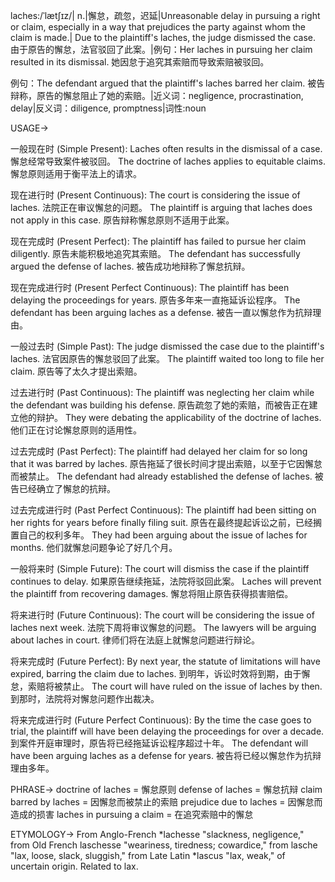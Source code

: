 laches:/ˈlætʃɪz/| n.|懈怠，疏忽，迟延|Unreasonable delay in pursuing a right or claim, especially in a way that prejudices the party against whom the claim is made.| Due to the plaintiff's laches, the judge dismissed the case. 由于原告的懈怠，法官驳回了此案。|例句：Her laches in pursuing her claim resulted in its dismissal. 她因怠于追究其索赔而导致索赔被驳回。

例句：The defendant argued that the plaintiff's laches barred her claim. 被告辩称，原告的懈怠阻止了她的索赔。|近义词：negligence, procrastination, delay|反义词：diligence, promptness|词性:noun

USAGE->

一般现在时 (Simple Present):
Laches often results in the dismissal of a case. 懈怠经常导致案件被驳回。
The doctrine of laches applies to equitable claims. 懈怠原则适用于衡平法上的请求。

现在进行时 (Present Continuous):
The court is considering the issue of laches. 法院正在审议懈怠的问题。
The plaintiff is arguing that laches does not apply in this case. 原告辩称懈怠原则不适用于此案。

现在完成时 (Present Perfect):
The plaintiff has failed to pursue her claim diligently. 原告未能积极地追究其索赔。
The defendant has successfully argued the defense of laches. 被告成功地辩称了懈怠抗辩。

现在完成进行时 (Present Perfect Continuous):
The plaintiff has been delaying the proceedings for years. 原告多年来一直拖延诉讼程序。
The defendant has been arguing laches as a defense. 被告一直以懈怠作为抗辩理由。

一般过去时 (Simple Past):
The judge dismissed the case due to the plaintiff's laches. 法官因原告的懈怠驳回了此案。
The plaintiff waited too long to file her claim. 原告等了太久才提出索赔。

过去进行时 (Past Continuous):
The plaintiff was neglecting her claim while the defendant was building his defense.  原告疏忽了她的索赔，而被告正在建立他的辩护。
They were debating the applicability of the doctrine of laches. 他们正在讨论懈怠原则的适用性。


过去完成时 (Past Perfect):
The plaintiff had delayed her claim for so long that it was barred by laches. 原告拖延了很长时间才提出索赔，以至于它因懈怠而被禁止。
The defendant had already established the defense of laches. 被告已经确立了懈怠的抗辩。

过去完成进行时 (Past Perfect Continuous):
The plaintiff had been sitting on her rights for years before finally filing suit. 原告在最终提起诉讼之前，已经搁置自己的权利多年。
They had been arguing about the issue of laches for months. 他们就懈怠问题争论了好几个月。

一般将来时 (Simple Future):
The court will dismiss the case if the plaintiff continues to delay. 如果原告继续拖延，法院将驳回此案。
Laches will prevent the plaintiff from recovering damages. 懈怠将阻止原告获得损害赔偿。

将来进行时 (Future Continuous):
The court will be considering the issue of laches next week. 法院下周将审议懈怠的问题。
The lawyers will be arguing about laches in court. 律师们将在法庭上就懈怠问题进行辩论。

将来完成时 (Future Perfect):
By next year, the statute of limitations will have expired, barring the claim due to laches. 到明年，诉讼时效将到期，由于懈怠，索赔将被禁止。
The court will have ruled on the issue of laches by then. 到那时，法院将对懈怠问题作出裁决。

将来完成进行时 (Future Perfect Continuous):
By the time the case goes to trial, the plaintiff will have been delaying the proceedings for over a decade. 到案件开庭审理时，原告将已经拖延诉讼程序超过十年。
The defendant will have been arguing laches as a defense for years. 被告将已经以懈怠作为抗辩理由多年。

PHRASE->
doctrine of laches = 懈怠原则
defense of laches = 懈怠抗辩
claim barred by laches = 因懈怠而被禁止的索赔
prejudice due to laches = 因懈怠而造成的损害
laches in pursuing a claim = 在追究索赔中的懈怠


ETYMOLOGY->
From Anglo-French *lachesse "slackness, negligence," from Old French laschesse "weariness, tiredness; cowardice," from lasche "lax, loose, slack, sluggish," from Late Latin *lascus "lax, weak," of uncertain origin. Related to lax.
